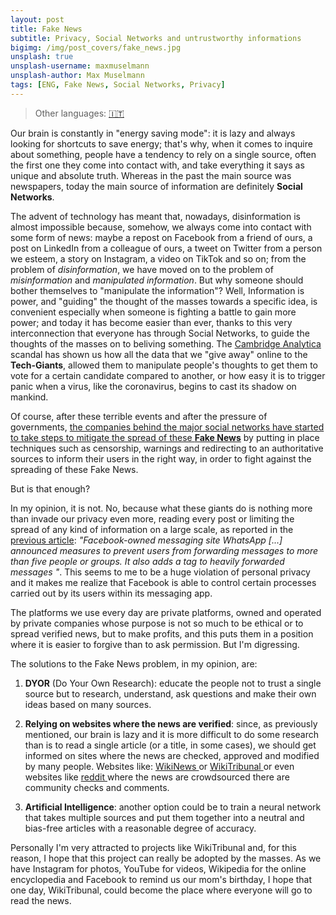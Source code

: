 ```yaml
---
layout: post
title: Fake News
subtitle: Privacy, Social Networks and untrustworthy informations
bigimg: /img/post_covers/fake_news.jpg
unsplash: true
unsplash-username: maxmuselmann
unsplash-author: Max Muselmann
tags: [ENG, Fake News, Social Networks, Privacy]
---
```


> Other languages: [🇮🇹](/2020-02-03-fake-news-ita)

Our brain is constantly in "energy saving mode": it is lazy and always looking for shortcuts to save energy; that's why, when it comes to inquire about something, people have a tendency to rely on a single source, often the first one they come into contact with, and take everything it says as unique and absolute truth. 
Whereas in the past the main source was newspapers, today the main source of information are definitely **Social Networks**. 

The advent of technology has meant that, nowadays, disinformation is almost impossible because, somehow, we always come into contact with some form of news: maybe a repost on Facebook from a friend of ours, a post on LinkedIn from a colleague of ours, a tweet on Twitter from a person we esteem, a story on Instagram, a video on TikTok and so on; from the problem of *disinformation*, we have moved on to the problem of *misinformation* and *manipulated information*.
But why someone should bother themselves to "manipulate the information"? Well, Information is power, and "guiding" the thought of the masses towards a specific idea, is convenient especially when someone is fighting a battle to gain more power; and today it has become easier than ever, thanks to this very interconnection that everyone has through Social Networks, to guide the thoughts of the masses on to beliving something. 
The <a href="https://en.wikipedia.org/wiki/Facebook%E2%80%93Cambridge_Analytica_data_scandal" target="_blank">Cambridge Analytica</a> scandal has shown us how all the data that we "give away" online to the **Tech-Giants**, allowed them to manipulate people's thoughts to get them to vote for a certain candidate compared to another, or how easy it is to trigger panic when a virus, like the coronavirus, begins to cast its shadow on mankind.

Of course, after these terrible events and after the pressure of governments, <a href="https://www.bbc.com/news/technology-51337357" target="_blank">the companies behind the major social networks have started to take steps to mitigate the spread of these **Fake News**</a> by putting in place techniques such as censorship, warnings and redirecting to an authoritative sources to inform their users in the right way, in order to fight against the spreading of these Fake News.

But is that enough?

In my opinion, it is not.
No, because what these giants do is nothing more than invade our privacy even more, reading every post or limiting the spread of any kind of information on a large scale, as reported in the <a href="https://www.bbc.com/news/technology-51337357" target="_blank">previous article</a>: *"Facebook-owned messaging site WhatsApp [...] announced measures to prevent users from forwarding messages to more than five people or groups. It also adds a tag to heavily forwarded messages "*. This seems to me to be a huge violation of personal privacy and it makes me realize that Facebook is able to control certain processes carried out by its users within its messaging app.

The platforms we use every day are private platforms, owned and operated by private companies whose purpose is not so much to be ethical or to spread verified news, but to make profits, and this puts them in a position where it is easier to forgive than to ask permission. But I'm digressing.

The solutions to the Fake News problem, in my opinion, are:

1. **DYOR** (Do Your Own Research): educate the people not to trust a single source but to research, understand, ask questions and make their own ideas based on many sources.

2. **Relying on websites where the news are verified**: since, as previously mentioned, our brain is lazy and it is more difficult to do some research than is to read a single article (or a title, in some cases), we should get informed on sites where the news are checked, approved and modified by many people. Websites like: <a href="https://wikinews.org" target="_blank"> WikiNews </a> or <a href="https://wt.social" target="_blank"> WikiTribunal </a> or even websites like <a href="https://reddit.com" target="_blank"> reddit </a> where the news are crowdsourced there are community checks and comments.

3. **Artificial Intelligence**: another option could be to train a neural network that takes multiple sources and put them together into a neutral and bias-free articles with a reasonable degree of accuracy.

Personally I'm very attracted to projects like WikiTribunal and, for this reason, I hope that this project can really be adopted by the masses.
As we have Instagram for photos, YouTube for videos, Wikipedia for the online encyclopedia and Facebook to remind us our mom's birthday, I hope that one day, WikiTribunal, could become the place where everyone will go to read the news.